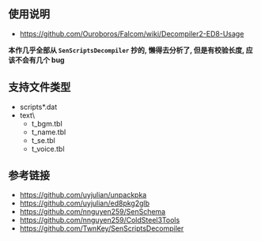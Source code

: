 ## 使用说明

* https://github.com/Ouroboros/Falcom/wiki/Decompiler2-ED8-Usage

**本作几乎全部从 `SenScriptsDecompiler` 抄的, 懒得去分析了, 但是有校验长度, 应该不会有几个 bug**


## 支持文件类型

* scripts\*.dat
* text\
    * t_bgm.tbl
    * t_name.tbl
    * t_se.tbl
    * t_voice.tbl


## 参考链接

* https://github.com/uyjulian/unpackpka
* https://github.com/uyjulian/ed8pkg2glb
* https://github.com/nnguyen259/SenSchema
* https://github.com/nnguyen259/ColdSteel3Tools
* https://github.com/TwnKey/SenScriptsDecompiler
